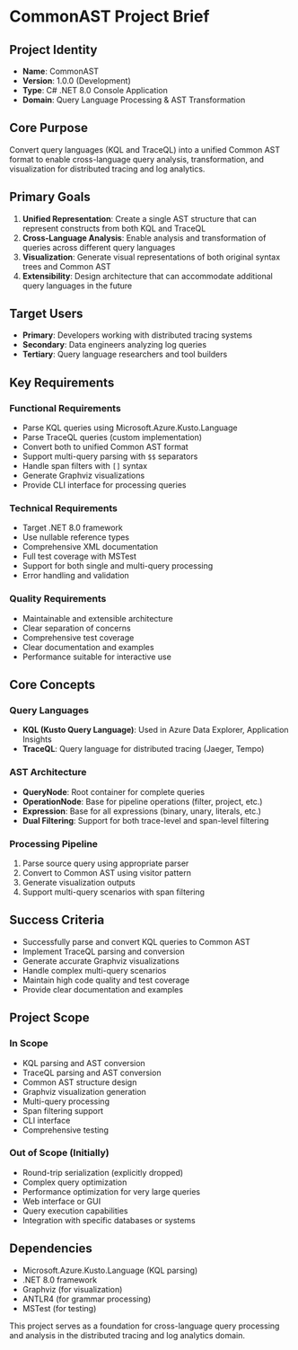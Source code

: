 # CommonAST Project Brief

## Project Identity
- **Name**: CommonAST
- **Version**: 1.0.0 (Development)
- **Type**: C# .NET 8.0 Console Application
- **Domain**: Query Language Processing & AST Transformation

## Core Purpose
Convert query languages (KQL and TraceQL) into a unified Common AST format to enable cross-language query analysis, transformation, and visualization for distributed tracing and log analytics.

## Primary Goals
1. **Unified Representation**: Create a single AST structure that can represent constructs from both KQL and TraceQL
2. **Cross-Language Analysis**: Enable analysis and transformation of queries across different query languages
3. **Visualization**: Generate visual representations of both original syntax trees and Common AST
4. **Extensibility**: Design architecture that can accommodate additional query languages in the future

## Target Users
- **Primary**: Developers working with distributed tracing systems
- **Secondary**: Data engineers analyzing log queries
- **Tertiary**: Query language researchers and tool builders

## Key Requirements

### Functional Requirements
- Parse KQL queries using Microsoft.Azure.Kusto.Language
- Parse TraceQL queries (custom implementation)
- Convert both to unified Common AST format
- Support multi-query parsing with `$$` separators
- Handle span filters with `[]` syntax
- Generate Graphviz visualizations
- Provide CLI interface for processing queries

### Technical Requirements
- Target .NET 8.0 framework
- Use nullable reference types
- Comprehensive XML documentation
- Full test coverage with MSTest
- Support for both single and multi-query processing
- Error handling and validation

### Quality Requirements
- Maintainable and extensible architecture
- Clear separation of concerns
- Comprehensive test coverage
- Clear documentation and examples
- Performance suitable for interactive use

## Core Concepts

### Query Languages
- **KQL (Kusto Query Language)**: Used in Azure Data Explorer, Application Insights
- **TraceQL**: Query language for distributed tracing (Jaeger, Tempo)

### AST Architecture
- **QueryNode**: Root container for complete queries
- **OperationNode**: Base for pipeline operations (filter, project, etc.)
- **Expression**: Base for all expressions (binary, unary, literals, etc.)
- **Dual Filtering**: Support for both trace-level and span-level filtering

### Processing Pipeline
1. Parse source query using appropriate parser
2. Convert to Common AST using visitor pattern
3. Generate visualization outputs
4. Support multi-query scenarios with span filtering

## Success Criteria
- Successfully parse and convert KQL queries to Common AST
- Implement TraceQL parsing and conversion
- Generate accurate Graphviz visualizations
- Handle complex multi-query scenarios
- Maintain high code quality and test coverage
- Provide clear documentation and examples

## Project Scope

### In Scope
- KQL parsing and AST conversion
- TraceQL parsing and AST conversion
- Common AST structure design
- Graphviz visualization generation
- Multi-query processing
- Span filtering support
- CLI interface
- Comprehensive testing

### Out of Scope (Initially)
- Round-trip serialization (explicitly dropped)
- Complex query optimization
- Performance optimization for very large queries
- Web interface or GUI
- Query execution capabilities
- Integration with specific databases or systems

## Dependencies
- Microsoft.Azure.Kusto.Language (KQL parsing)
- .NET 8.0 framework
- Graphviz (for visualization)
- ANTLR4 (for grammar processing)
- MSTest (for testing)

This project serves as a foundation for cross-language query processing and analysis in the distributed tracing and log analytics domain.
